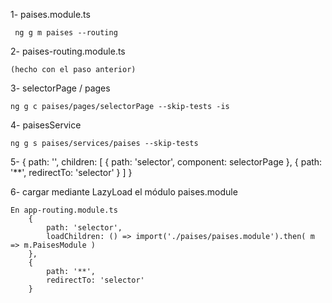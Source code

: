 1- paises.module.ts

     ng g m paises --routing

2- paises-routing.module.ts

    (hecho con el paso anterior)

3- selectorPage / pages

    ng g c paises/pages/selectorPage --skip-tests -is

4- paisesService

    ng g s paises/services/paises --skip-tests

5- 
{
    path: '',
    children: [
        { path: 'selector', component: selectorPage },
        { path: '**', redirectTo: 'selector' }
    ]
}

6- cargar mediante LazyLoad el módulo paises.module

    En app-routing.module.ts
        { 
            path: 'selector',
            loadChildren: () => import('./paises/paises.module').then( m => m.PaisesModule )
        },
        {
            path: '**',
            redirectTo: 'selector'
        }